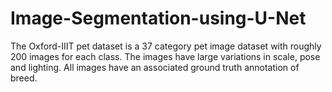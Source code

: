 # Image-Segmentation-using-U-Net


The Oxford-IIIT pet dataset is a 37 category pet image dataset with roughly 200 images for each class. The images have large variations in scale, pose and lighting. All images have an associated ground truth annotation of breed.
